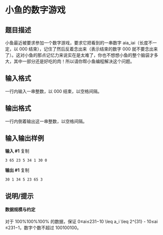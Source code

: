# 小鱼的数字游戏
 题目描述
----

 小鱼最近被要求参加一个数字游戏，要求它把看到的一串数字 aia\_iai​（长度不一定，以 000 结束），记住了然后反着念出来（表示结束的数字 000 就不要念出来了）。这对小鱼的那点记忆力来说实在是太难了，你也不想想小鱼的整个脑袋才多大，其中一部分还是好吃的肉！所以请你帮小鱼编程解决这个问题。


 输入格式
----

 一行内输入一串整数，以 000 结束，以空格间隔。


 输出格式
----

 一行内倒着输出这一串整数，以空格间隔。


  输入输出样例
------

 **输入 #1** 
 复制
  
```
3 65 23 5 34 1 30 0
```
 **输出 #1** 
 复制
  
```
30 1 34 5 23 65 3
```
 说明/提示
-----

 #### 数据规模与约定


对于 100%100\%100% 的数据，保证 0≤ai≤231−10 \leq a\_i \leq 2^{31} - 10≤ai​≤231−1，数字个数不超过 100100100。


 